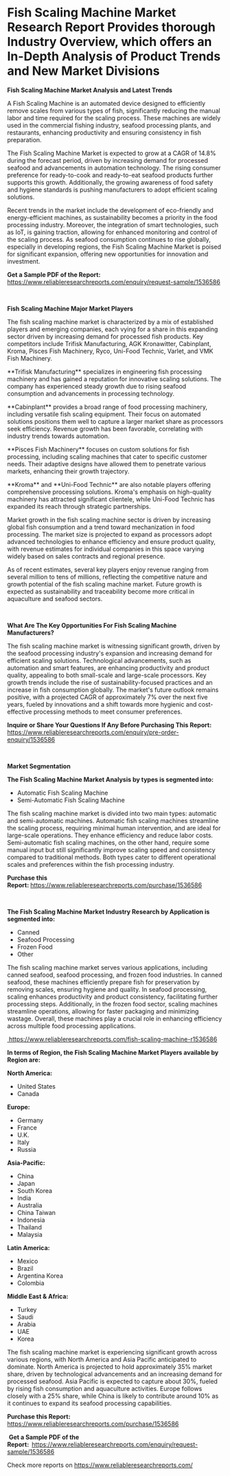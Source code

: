 <p><h1>Fish Scaling Machine Market Research Report Provides thorough Industry Overview, which offers an In-Depth Analysis of Product Trends and New Market Divisions</h1></p><p><strong>Fish Scaling Machine Market Analysis and Latest Trends</strong></p>
<p><p>A Fish Scaling Machine is an automated device designed to efficiently remove scales from various types of fish, significantly reducing the manual labor and time required for the scaling process. These machines are widely used in the commercial fishing industry, seafood processing plants, and restaurants, enhancing productivity and ensuring consistency in fish preparation.</p><p>The Fish Scaling Machine Market is expected to grow at a CAGR of 14.8% during the forecast period, driven by increasing demand for processed seafood and advancements in automation technology. The rising consumer preference for ready-to-cook and ready-to-eat seafood products further supports this growth. Additionally, the growing awareness of food safety and hygiene standards is pushing manufacturers to adopt efficient scaling solutions.</p><p>Recent trends in the market include the development of eco-friendly and energy-efficient machines, as sustainability becomes a priority in the food processing industry. Moreover, the integration of smart technologies, such as IoT, is gaining traction, allowing for enhanced monitoring and control of the scaling process. As seafood consumption continues to rise globally, especially in developing regions, the Fish Scaling Machine Market is poised for significant expansion, offering new opportunities for innovation and investment.</p></p>
<p><strong>Get a Sample PDF of the Report:&nbsp;</strong> <a href="https://www.reliableresearchreports.com/enquiry/request-sample/1536586?utm_campaign=2295&utm_medium=2&utm_source=Github&utm_content=ia&utm_term=11042025&utm_id=fish-scaling-machine">https://www.reliableresearchreports.com/enquiry/request-sample/1536586</a></p>
<p>&nbsp;</p>
<p><strong>Fish Scaling Machine Major Market Players</strong></p>
<p><p>The fish scaling machine market is characterized by a mix of established players and emerging companies, each vying for a share in this expanding sector driven by increasing demand for processed fish products. Key competitors include Trifisk Manufacturing, AGK Kronawitter, Cabinplant, Kroma, Pisces Fish Machinery, Ryco, Uni-Food Technic, Varlet, and VMK Fish Machinery.</p><p>**Trifisk Manufacturing** specializes in engineering fish processing machinery and has gained a reputation for innovative scaling solutions. The company has experienced steady growth due to rising seafood consumption and advancements in processing technology.</p><p>**Cabinplant** provides a broad range of food processing machinery, including versatile fish scaling equipment. Their focus on automated solutions positions them well to capture a larger market share as processors seek efficiency. Revenue growth has been favorable, correlating with industry trends towards automation.</p><p>**Pisces Fish Machinery** focuses on custom solutions for fish processing, including scaling machines that cater to specific customer needs. Their adaptive designs have allowed them to penetrate various markets, enhancing their growth trajectory.</p><p>**Kroma** and **Uni-Food Technic** are also notable players offering comprehensive processing solutions. Kroma's emphasis on high-quality machinery has attracted significant clientele, while Uni-Food Technic has expanded its reach through strategic partnerships.</p><p>Market growth in the fish scaling machine sector is driven by increasing global fish consumption and a trend toward mechanization in food processing. The market size is projected to expand as processors adopt advanced technologies to enhance efficiency and ensure product quality, with revenue estimates for individual companies in this space varying widely based on sales contracts and regional presence.</p><p>As of recent estimates, several key players enjoy revenue ranging from several million to tens of millions, reflecting the competitive nature and growth potential of the fish scaling machine market. Future growth is expected as sustainability and traceability become more critical in aquaculture and seafood sectors.</p></p>
<p>&nbsp;</p>
<p><strong>What Are The Key Opportunities For Fish Scaling Machine Manufacturers?</strong></p>
<p><p>The fish scaling machine market is witnessing significant growth, driven by the seafood processing industry's expansion and increasing demand for efficient scaling solutions. Technological advancements, such as automation and smart features, are enhancing productivity and product quality, appealing to both small-scale and large-scale processors. Key growth trends include the rise of sustainability-focused practices and an increase in fish consumption globally. The market's future outlook remains positive, with a projected CAGR of approximately 7% over the next five years, fueled by innovations and a shift towards more hygienic and cost-effective processing methods to meet consumer preferences.</p></p>
<p><strong>Inquire or Share Your Questions If Any Before Purchasing This Report:</strong> <a href="https://www.reliableresearchreports.com/enquiry/pre-order-enquiry/1536586?utm_campaign=2295&utm_medium=2&utm_source=Github&utm_content=ia&utm_term=11042025&utm_id=fish-scaling-machine">https://www.reliableresearchreports.com/enquiry/pre-order-enquiry/1536586</a></p>
<p>&nbsp;</p>
<p><strong>Market Segmentation</strong></p>
<p><strong>The Fish Scaling Machine Market Analysis by types is segmented into:</strong></p>
<p><ul><li>Automatic Fish Scaling Machine</li><li>Semi-Automatic Fish Scaling Machine</li></ul></p>
<p><p>The fish scaling machine market is divided into two main types: automatic and semi-automatic machines. Automatic fish scaling machines streamline the scaling process, requiring minimal human intervention, and are ideal for large-scale operations. They enhance efficiency and reduce labor costs. Semi-automatic fish scaling machines, on the other hand, require some manual input but still significantly improve scaling speed and consistency compared to traditional methods. Both types cater to different operational scales and preferences within the fish processing industry.</p></p>
<p><strong>Purchase this Report:&nbsp;</strong><a href="https://www.reliableresearchreports.com/purchase/1536586?utm_campaign=2295&utm_medium=2&utm_source=Github&utm_content=ia&utm_term=11042025&utm_id=fish-scaling-machine">https://www.reliableresearchreports.com/purchase/1536586</a></p>
<p>&nbsp;</p>
<p><strong>The Fish Scaling Machine Market Industry Research by Application is segmented into:</strong></p>
<p><ul><li>Canned</li><li>Seafood Processing</li><li>Frozen Food</li><li>Other</li></ul></p>
<p><p>The fish scaling machine market serves various applications, including canned seafood, seafood processing, and frozen food industries. In canned seafood, these machines efficiently prepare fish for preservation by removing scales, ensuring hygiene and quality. In seafood processing, scaling enhances productivity and product consistency, facilitating further processing steps. Additionally, in the frozen food sector, scaling machines streamline operations, allowing for faster packaging and minimizing wastage. Overall, these machines play a crucial role in enhancing efficiency across multiple food processing applications.</p></p>
<p><a href="https://www.reliableresearchreports.com/fish-scaling-machine-r1536586?utm_campaign=2295&utm_medium=2&utm_source=Github&utm_content=ia&utm_term=11042025&utm_id=fish-scaling-machine">&nbsp;https://www.reliableresearchreports.com/fish-scaling-machine-r1536586</a></p>
<p><strong>In terms of Region, the Fish Scaling Machine Market Players available by Region are:</strong></p>
<p>
    <p> <strong> North America: </strong>
        <ul>
            <li>United States</li>
            <li>Canada</li>
        </ul>
        </p> 
    <p> <strong> Europe: </strong>
        <ul>
            <li>Germany</li>
            <li>France</li>
            <li>U.K.</li>
            <li>Italy</li>
            <li>Russia</li>
        </ul>
        </p> 
    <p> <strong> Asia-Pacific: </strong>
        <ul>
            <li>China</li>
            <li>Japan</li>
            <li>South Korea</li>
            <li>India</li>
            <li>Australia</li>
            <li>China Taiwan</li>
            <li>Indonesia</li>
            <li>Thailand</li>
            <li>Malaysia</li>
        </ul>
        </p> 
    <p> <strong> Latin America: </strong>
        <ul>
            <li>Mexico</li>
            <li>Brazil</li>
            <li>Argentina Korea</li>
            <li>Colombia</li>
        </ul>
        </p> 
    <p> <strong> Middle East & Africa: </strong>
        <ul>
            <li>Turkey</li>
            <li>Saudi</li>
            <li>Arabia</li>
            <li>UAE</li>
            <li>Korea</li>
        </ul>
    </p>
    </p>
<p><p>The fish scaling machine market is experiencing significant growth across various regions, with North America and Asia Pacific anticipated to dominate. North America is projected to hold approximately 35% market share, driven by technological advancements and an increasing demand for processed seafood. Asia Pacific is expected to capture about 30%, fueled by rising fish consumption and aquaculture activities. Europe follows closely with a 25% share, while China is likely to contribute around 10% as it continues to expand its seafood processing capabilities.</p></p>
<p><strong>Purchase this Report: </strong><a href="https://www.reliableresearchreports.com/purchase/1536586?utm_campaign=2295&utm_medium=2&utm_source=Github&utm_content=ia&utm_term=11042025&utm_id=fish-scaling-machine">https://www.reliableresearchreports.com/purchase/1536586</a></p>
<p>&nbsp;<strong>Get a Sample PDF of the Report:&nbsp;&nbsp;</strong><a href="https://www.reliableresearchreports.com/enquiry/request-sample/1536586?utm_campaign=2295&utm_medium=2&utm_source=Github&utm_content=ia&utm_term=11042025&utm_id=fish-scaling-machine">https://www.reliableresearchreports.com/enquiry/request-sample/1536586</a></p>
<p><strong></strong></p>
<p>Check more reports on <a href="https://www.reliableresearchreports.com/?utm_campaign=2295&utm_medium=2&utm_source=Github&utm_content=ia&utm_term=11042025&utm_id=fish-scaling-machine">https://www.reliableresearchreports.com/</a></p>